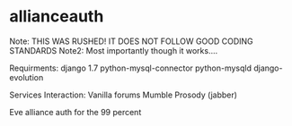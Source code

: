 allianceauth
============

Note: THIS WAS RUSHED! IT DOES NOT FOLLOW GOOD CODING STANDARDS
Note2: Most importantly though it works.... 

Requirments:
    django 1.7
    python-mysql-connector
    python-mysqld
    django-evolution
    
Services Interaction:
    Vanilla forums
    Mumble
    Prosody (jabber)
    
    

Eve alliance auth for the 99 percent

